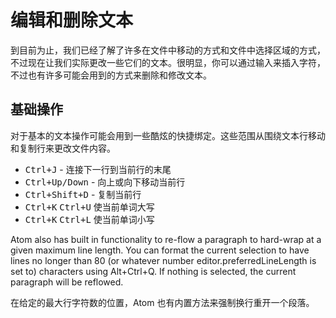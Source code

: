 # 编辑和删除文本

到目前为止，我们已经了解了许多在文件中移动的方式和文件中选择区域的方式，不过现在让我们实际更改一些它们的文本。很明显，你可以通过输入来插入字符，不过也有许多可能会用到的方式来删除和修改文本。

## 基础操作

对于基本的文本操作可能会用到一些酷炫的快捷绑定。这些范围从围绕文本行移动和复制行来更改文件内容。

* <kbd>Ctrl+J</kbd> - 连接下一行到当前行的末尾
* <kbd>Ctrl+Up/Down</kbd> - 向上或向下移动当前行
* <kbd>Ctrl+Shift+D</kbd> - 复制当前行
* <kbd>Ctrl+K</kbd> <kbd>Ctrl+U</kbd> 使当前单词大写
* <kbd>Ctrl+K</kbd> <kbd>Ctrl+L</kbd> 使当前单词小写

Atom also has built in functionality to re-flow a paragraph to hard-wrap at a given maximum line length. You can format the current selection to have lines no longer than 80 (or whatever number editor.preferredLineLength is set to) characters using Alt+Ctrl+Q. If nothing is selected, the current paragraph will be reflowed.

在给定的最大行字符数的位置，Atom 也有内置方法来强制换行重开一个段落。

